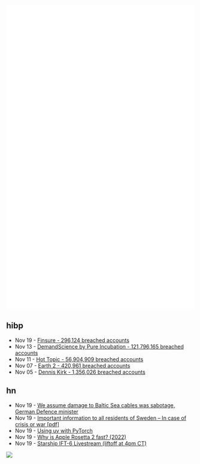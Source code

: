 ![Metrics](https://raw.githubusercontent.com/phixion/phixion/master/metrics.svg)

## hibp

<!--
for https://github.com/phixion/phixion/blob/main/.github/workflows/feeds.yml
-->
<!--START_SECTION:haveibeenpwnd-->
- Nov 19 - [Finsure - 296,124 breached accounts](https://haveibeenpwned.com/PwnedWebsites#Finsure)
- Nov 13 - [DemandScience by Pure Incubation - 121,796,165 breached accounts](https://haveibeenpwned.com/PwnedWebsites#DemandScience)
- Nov 11 - [Hot Topic - 56,904,909 breached accounts](https://haveibeenpwned.com/PwnedWebsites#HotTopic)
- Nov 07 - [Earth 2 - 420,961 breached accounts](https://haveibeenpwned.com/PwnedWebsites#Earth2)
- Nov 05 - [Dennis Kirk - 1,356,026 breached accounts](https://haveibeenpwned.com/PwnedWebsites#DennisKirk)
<!--END_SECTION:haveibeenpwnd-->

## hn

<!--
for https://github.com/phixion/phixion/blob/main/.github/workflows/feeds.yml
-->
<!--START_SECTION:hn-->
- Nov 19 - [We assume damage to Baltic Sea cables was sabotage, German Defence minister](https://www.theguardian.com/world/2024/nov/19/baltic-sea-cables-damage-sabotage-german-minister)
- Nov 19 - [Important information to all residents of Sweden – In case of crisis or war [pdf]](https://rib.msb.se/filer/pdf/30874.pdf)
- Nov 19 - [Using uv with PyTorch](https://docs.astral.sh/uv/guides/integration/pytorch/)
- Nov 19 - [Why is Apple Rosetta 2 fast? (2022)](https://dougallj.wordpress.com/2022/11/09/why-is-rosetta-2-fast/)
- Nov 19 - [Starship IFT-6 Livestream (liftoff at 4pm CT)](https://www.spacex.com/launches/mission/?missionId=starship-flight-6#1)
<!--END_SECTION:hn-->

<!--
for https://yhype.me
-->
![](https://hit.yhype.me/github/profile?user_id=13013670)
